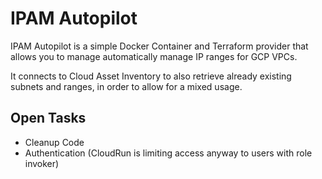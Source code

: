 # IPAM Autopilot

IPAM Autopilot is a simple Docker Container and Terraform provider that allows you to manage automatically manage IP ranges for GCP VPCs.

It connects to Cloud Asset Inventory to also retrieve already existing subnets and ranges, in order to allow for a mixed usage.

## Open Tasks
* Cleanup Code
* Authentication (CloudRun is limiting access anyway to users with role invoker)

